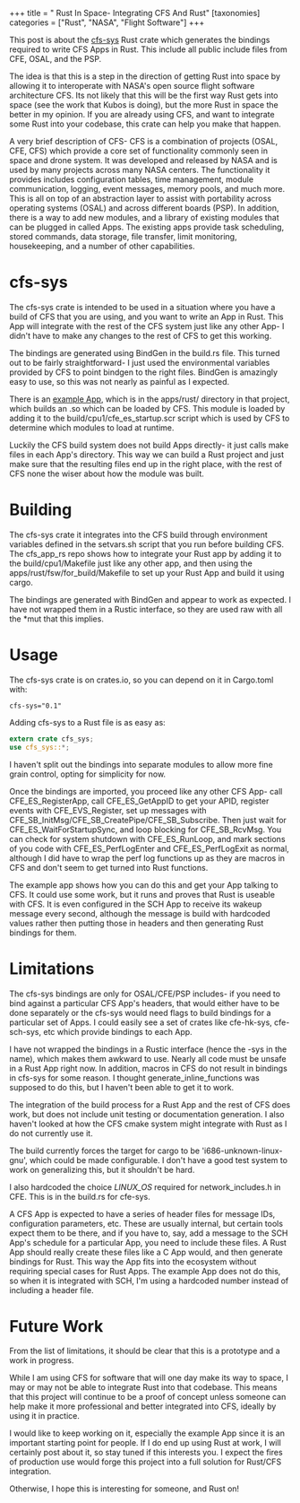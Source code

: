 +++
title = " Rust In Space- Integrating CFS And Rust"
[taxonomies]
categories = ["Rust", "NASA", "Flight Software"]
+++

This post is about the [cfs-sys](https://github.com/nsmryan/cfs-sys) Rust crate which generates the
bindings required to write CFS Apps in Rust. This include all public include files from CFE,
OSAL, and the PSP.

The idea is that this is a step in the direction
of getting Rust into space by allowing it to interoperate with NASA's open source flight software
architecture CFS. Its not likely that this will be the first way Rust gets into space (see
the work that Kubos is doing), but the
more Rust in space the better in my opinion. If you are already using CFS, and want to integrate some
Rust into your codebase, this crate can help you make that happen.


A very brief description of CFS- CFS is a combination of projects (OSAL, CFE,
CFS) which provide a core set of functionality commonly seen in space and drone system. It was 
developed and released by NASA and is used by many projects across many NASA centers.
The functionality it provides includes
configuration tables, time management, module communication, logging, event messages, memory
pools, and much more. This is all on top of an abstraction layer to assist with portability across
operating systems (OSAL) and across different boards (PSP).
In addition, there is a way to add new modules, and a library of existing modules that can be plugged in
called Apps. The existing apps provide task scheduling, stored commands, data storage, file
transfer, limit monitoring, housekeeping, and a number of other capabilities.


# cfs-sys
The cfs-sys crate is intended to be used in a situation where you have a build of CFS that you are
using, and you want to write an App in Rust. This App will integrate with the rest of the CFS system
just like any other App- I didn't have to make any changes to the rest of CFS to get this working.


The bindings are generated using BindGen in the build.rs file. This turned out to be fairly straightforward-
I just used the environmental variables provided by CFS to point bindgen to the right files. BindGen is
amazingly easy to use, so this was not nearly as painful as I expected.

There is an [example App](https://github.com/nsmryan/cfs_app_rs),
which is in the apps/rust/ directory in that project, which builds an .so which can be loaded by
CFS. This module is loaded by adding it to the build/cpu1/cfe\_es\_startup.scr
script which is used by CFS to determine which modules to load at runtime.


Luckily the CFS build system does not build Apps directly- it just calls make files in each App's
directory. This way we can build a Rust project and just make sure that the resulting files end up in
the right place, with the rest of CFS none the wiser about how the module was built.



# Building
The cfs-sys crate it integrates into the CFS build through environment
variables defined in the setvars.sh script that you run before building CFS. The cfs\_app\_rs repo 
shows how to integrate your Rust app by adding it to the build/cpu1/Makefile just like any other app,
and then using the apps/rust/fsw/for\_build/Makefile to set up your Rust App and build it using cargo.


The bindings are generated with BindGen and appear to work as expected. I have not wrapped them in a Rustic
interface, so they are used raw with all the \*mut that this implies.



# Usage
The cfs-sys crate is on crates.io, so you can depend on it in Cargo.toml with:
```
cfs-sys="0.1"
```

Adding cfs-sys to a Rust file is as easy as:
```rust
extern crate cfs_sys;
use cfs_sys::*;
```

I haven't split out the bindings into separate modules to allow more fine grain control, opting for simplicity
for now. 


Once the bindings are imported, you proceed like any other CFS App- call CFE\_ES\_RegisterApp, call CFE\_ES\_GetAppID to
get your APID, register events with CFE\_EVS\_Register, set up messages with CFE\_SB\_InitMsg/CFE\_SB\_CreatePipe/CFE\_SB\_Subscribe.
Then just wait for CFE\_ES\_WaitForStartupSync, and loop blocking for CFE\_SB\_RcvMsg. You can check for system shutdown with CFE\_ES\_RunLoop,
and mark sections of you code with CFE\_ES\_PerfLogEnter and CFE\_ES\_PerfLogExit as normal, although I did have to wrap the perf log
functions up as they are macros in CFS and don't seem to get turned into Rust functions.


The example app shows how you can do this and get your App talking to CFS. It could use some work, but it runs
and proves that Rust is useable with CFS. It is even configured in the SCH App to receive its wakeup message every second, although
the message is build with hardcoded values rather then putting those in headers and then generating Rust bindings for them.



# Limitations
The cfs-sys bindings are only for OSAL/CFE/PSP includes- if you need to bind against a particular CFS App's headers, that would either have to be
done separately or the cfs-sys would need flags to build bindings for a particular set of Apps. I could easily see a set of crates like
cfe-hk-sys, cfe-sch-sys, etc which provide bindings to each App.


I have not wrapped the bindings in a Rustic interface (hence the -sys in the name), which makes them awkward to use. Nearly all code
must be unsafe in a Rust App right now. In addition, macros in CFS do not result in bindings in cfs-sys for some reason. I thought 
generate\_inline\_functions was supposed to do this, but I haven't been able to get it to work.


The integration of the build process for a Rust App and the rest of CFS does work, but does not include unit testing or documentation generation.
I also haven't looked at how the CFS cmake system might integrate with Rust as I do not currently use it.


The build currently forces the target for cargo to be 'i686-unknown-linux-gnu', which could be made configurable. I don't have a good
test system to work on generalizing this, but it shouldn't be hard.


I also hardcoded the choice _LINUX_OS_ required for network_includes.h in CFE. This is in the build.rs for cfe-sys.


A CFS App is expected to have a series of header files for message IDs, configuration parameters, etc. These are usually internal,
but certain tools expect them to be there, and if you have to, say, add a message to the SCH App's schedule for a particular App,
you need to include these files. A Rust App should really create these files like a C App would, and then generate bindings for
Rust. This way the App fits into the ecosystem without requiring special cases for Rust Apps. The example App does not do this,
so when it is integrated with SCH, I'm using a hardcoded number instead of including a header file.


# Future Work
From the list of limitations, it should be clear that this is a prototype and a work in progress.


While I am using CFS for software that will one day make its way to space, I may or may not be able to integrate Rust into that codebase.
This means that this project will continue to be a proof of concept unless someone can help make it more professional and better integrated
into CFS, ideally by using it in practice.


I would like to keep working on it, especially the example App since it is an important starting point for people. If I do end up
using Rust at work, I will certainly post about it, so stay tuned if this interests you. I expect the fires of production use would
forge this project into a full solution for Rust/CFS integration.


Otherwise, I hope this is interesting for someone, and Rust on!

